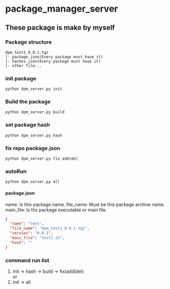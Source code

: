 # package_manager_server

## These package is make by myself

### Package structure
```
dpm_test1_0.0.1.tgz
|- package.json(Every package must have it)
|- hashes.json(Every package must have it)
|- other file...
```
### init package
```shell
python dpm_server.py init
```
### Build the package
```shell
python dpm_server.py build
```
### set package hash
```shell
python dpm_server.py hash
```
### fix repo package.json
```shell
python dpm_server.py fix add|del
```
### autoRun
```shell
python dpm_server.py all
```

#### package.json
name: Is this package name.
file_name: Must be this package archive name.
main_file: Is ths package executable or main file. 
```json
{
  "name": "test",
  "file_name": "dpm_test1_0.0.1.tgz",
  "version": "0.0.1",
  "main_file": "test1.sh",
  "hash": ""
}
```
### command run list
1. init -> hash -> build -> fix(add|del)<br>or<br>
2. init -> all
